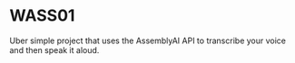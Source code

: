 # WASS01
Uber simple project that uses the AssemblyAI API to transcribe your voice and then speak it aloud.
